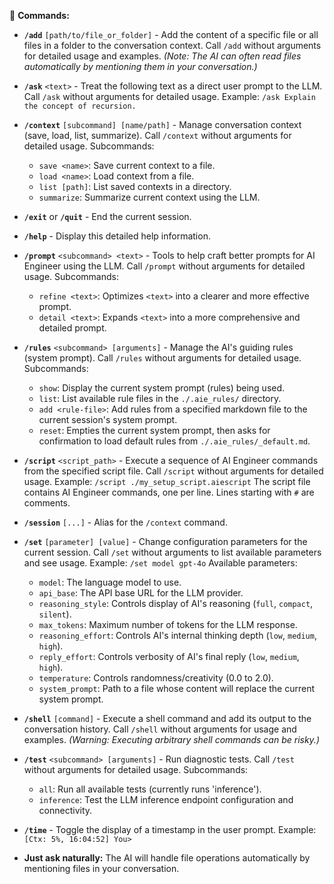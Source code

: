  🎯 **Commands:**

*   **`/add`** `[path/to/file_or_folder]` - Add the content of a specific file or all files in a folder to the conversation context.
    Call `/add` without arguments for detailed usage and examples.
    *(Note: The AI can often read files automatically by mentioning them in your conversation.)*

*   **`/ask`** `<text>` - Treat the following text as a direct user prompt to the LLM.
    Call `/ask` without arguments for detailed usage.
    Example: `/ask Explain the concept of recursion.`

*   **`/context`** `[subcommand] [name/path]` - Manage conversation context (save, load, list, summarize).
    Call `/context` without arguments for detailed usage.
    Subcommands:
    - `save <name>`: Save current context to a file.
    - `load <name>`: Load context from a file.
    - `list [path]`: List saved contexts in a directory.
    - `summarize`: Summarize current context using the LLM.

*   **`/exit`** or **`/quit`** - End the current session.

*   **`/help`** - Display this detailed help information.

*   **`/prompt`** `<subcommand> <text>` - Tools to help craft better prompts for AI Engineer using the LLM.
    Call `/prompt` without arguments for detailed usage.
    Subcommands:
    - `refine <text>`: Optimizes `<text>` into a clearer and more effective prompt.
    - `detail <text>`: Expands `<text>` into a more comprehensive and detailed prompt.

*   **`/rules`** `<subcommand> [arguments]` - Manage the AI's guiding rules (system prompt).
    Call `/rules` without arguments for detailed usage.
    Subcommands:
    - `show`: Display the current system prompt (rules) being used.
    - `list`: List available rule files in the `./.aie_rules/` directory.
    - `add <rule-file>`: Add rules from a specified markdown file to the current session's system prompt.
    - `reset`: Empties the current system prompt, then asks for confirmation to load default rules from `./.aie_rules/_default.md`.

*   **`/script`** `<script_path>` - Execute a sequence of AI Engineer commands from the specified script file.
    Call `/script` without arguments for detailed usage.
    Example: `/script ./my_setup_script.aiescript`
    The script file contains AI Engineer commands, one per line. Lines starting with `#` are comments.

*   **`/session`** `[...]` - Alias for the `/context` command.

*   **`/set`** `[parameter] [value]` - Change configuration parameters for the current session.
    Call `/set` without arguments to list available parameters and see usage.
    Example: `/set model gpt-4o`
    Available parameters:
    - `model`: The language model to use.
    - `api_base`: The API base URL for the LLM provider.
    - `reasoning_style`: Controls display of AI's reasoning (`full`, `compact`, `silent`).
    - `max_tokens`: Maximum number of tokens for the LLM response.
    - `reasoning_effort`: Controls AI's internal thinking depth (`low`, `medium`, `high`).
    - `reply_effort`: Controls verbosity of AI's final reply (`low`, `medium`, `high`).
    - `temperature`: Controls randomness/creativity (0.0 to 2.0).
    - `system_prompt`: Path to a file whose content will replace the current system prompt.

*   **`/shell`** `[command]` - Execute a shell command and add its output to the conversation history.
    Call `/shell` without arguments for usage and examples.
    *(Warning: Executing arbitrary shell commands can be risky.)*


*   **`/test`** `<subcommand> [arguments]` - Run diagnostic tests.
    Call `/test` without arguments for detailed usage.
    Subcommands:
    - `all`: Run all available tests (currently runs 'inference').
    - `inference`: Test the LLM inference endpoint configuration and connectivity.

*   **`/time`** - Toggle the display of a timestamp in the user prompt.
    Example: `[Ctx: 5%, 16:04:52] You>`

*   **Just ask naturally:** The AI will handle file operations automatically by mentioning files in your conversation.